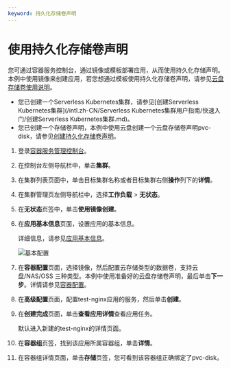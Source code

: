 ```yaml
---
keyword: 持久化存储卷声明
---
```


# 使用持久化存储卷声明

您可通过容器服务控制台，通过镜像或模板部署应用，从而使用持久化存储声明。本例中使用镜像来创建应用，若您想通过模板使用持久化存储卷声明，请参见[云盘存储卷使用说明](/intl.zh-CN/Kubernetes集群用户指南/存储-Flexvolume/云盘存储卷/云盘存储卷使用说明.md)。

-   您已创建一个Serverless Kubernetes集群，请参见[创建Serverless Kubernetes集群](/intl.zh-CN/Serverless Kubernetes集群用户指南/快速入门/创建Serverless Kubernetes集群.md)。
-   您已创建一个存储卷声明，本例中使用云盘创建一个云盘存储卷声明pvc-disk，请参见[创建持久化存储卷声明](/intl.zh-CN/Kubernetes集群用户指南/存储-Flexvolume/创建持久化存储卷声明.md)。

1.  登录[容器服务管理控制台](https://cs.console.aliyun.com)。

2.  在控制台左侧导航栏中，单击**集群**。

3.  在集群列表页面中，单击目标集群名称或者目标集群右侧**操作**列下的**详情**。

4.  在集群管理页左侧导航栏中，选择**工作负载** \> **无状态**。

5.  在**无状态**页签中，单击**使用镜像创建**。

6.  在**应用基本信息**页面，设置应用的基本信息。

    详细信息，请参见[应用基本信息](/intl.zh-CN/Kubernetes集群用户指南/应用/工作负载/创建无状态工作负载Deployment.md)。

    ![基本配置](https://static-aliyun-doc.oss-accelerate.aliyuncs.com/assets/img/zh-CN/6163690161/p10973.png)

7.  在**容器配置**页面，选择镜像，然后配置云存储类型的数据卷，支持云盘/NAS/OSS 三种类型。本例中使用准备好的云盘存储卷声明，最后单击**下一步**。详情请参见[容器配置](/intl.zh-CN/Kubernetes集群用户指南/应用/工作负载/创建无状态工作负载Deployment.md)。

8.  在**高级配置**页面，配置test-nginx应用的服务，然后单击**创建**。

9.  在**创建完成**页面，单击**查看应用详情**查看应用任务。

    默认进入新建的test-nginx的详情页面。

10. 在**容器组**页签，找到该应用所属容器组，单击**详情**。

11. 在容器组详情页面，单击**存储**页签，您可看到该容器组正确绑定了pvc-disk。


